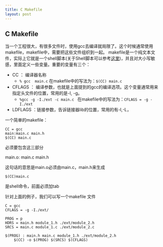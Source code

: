 ```yaml
---
title: C Makefile
layout: post
---
```


## C Makefile

当一个工程很大，有很多文件时，使用gcc去编译就局限了。这个时候通常使用makefile，makefile中，需要把这些文件组织到一起。
makefile是一个纯文本文件，实际上它就是一个shell脚本(关于Shell脚本可以参考[这里]())，并且对大小写敏感，里面定义一些变量。重要的变量有三个：

- CC ： 编译器名称
	- `% gcc  main.c` 在makefile中的写法为：`$(CC) main.c`
- CFLAGS ： 编译参数，也就是上面提到的gcc的编译选项。这个变量通常用来指定头文件的位置，常用的是-I, -g。
	- `%gcc -g -I./ext -c main.c ` 在makefile中的写法为：`CFLAGS = -g -I./ext`
- LDFLAGS ：链接参数，告诉链接器lib的位置，常用的有-I,-L，

一个简单的makefile：

```
CC = gcc
main:main.c main.h
$(CC) main.c
```

必须要包含这三部分

main.o: main.c main.h

这句话的意思是main.o必须由main.c，main.h来生成

`$(CC)main.c`

是shell命令，前面必须加tab

针对上面的例子，我们可以写一个makefile 文件


```
C = gcc
CFLAGS = -g -I./ext/

PROG = p
HDRS = main.h module_1.h ./ext/module_2.h
SRCS = main.c module_1.c ./ext/module_2.c

$(PROG) : main.h main.c module_1.h ./ext/module_2.h
	$(CC) -o $(PROG) $(SRCS) $(CFLAGS)

```